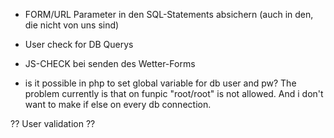 
- FORM/URL Parameter in den SQL-Statements absichern (auch in den, die nicht von uns sind)
- User check for DB Querys

- JS-CHECK bei senden des Wetter-Forms

- is it possible in php to set global variable for db user and pw? The problem currently is that on funpic 
"root/root" is not allowed. And i don't want to make if else on every db connection.

?? User validation ??
